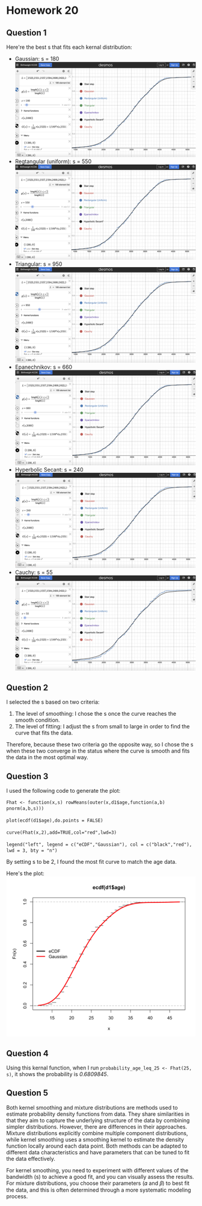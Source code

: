 # Homework 20
## Question 1

Here're the best s that fits each kernal distribution:
- Gaussian: s = 180
![image](Gaussian.png)
- Regtangular (uniform): s = 550
![image](Rectangular.png)
- Triangular: s = 950
![image](Triangular.png)
- Epanechnikov: s = 660
![image](Epanechnikov.png)
- Hyperbolic Secant: s = 240
![image](Hyperbolic.png)
- Cauchy: s = 55
![image](Cauchy.png)

## Question 2

I selected the s based on two criteria:
1. The level of smoothing: I chose the s once the curve reaches the smooth condition.
2. The level of fitting: I adjust the s from small to large in order to find the curve that fits the data.

Therefore, because these two criteria go the opposite way, so I chose the s when these two converge in the status where the curve is smooth and fits the data in the most optimal way.

## Question 3
I used the following code to generate the plot:
``````
Fhat <- function(x,s) rowMeans(outer(x,d1$age,function(a,b) pnorm(a,b,s)))

plot(ecdf(d1$age),do.points = FALSE)

curve(Fhat(x,2),add=TRUE,col="red",lwd=3)

legend("left", legend = c("eCDF","Gaussian"), col = c("black","red"), lwd = 3, bty = "n")
``````

By setting s to be 2, I found the most fit curve to match the age data.

Here's the plot:
![image](age.png)

## Question 4
Using this kernal function, when I run ``probability_age_leq_25 <- Fhat(25, s)``, it shows the probability is *0.6809845*.

## Question 5
Both kernel smoothing and mixture distributions are methods used to estimate probability density functions from data. They share similarities in that they aim to capture the underlying structure of the data by combining simpler distributions. However, there are differences in their approaches. Mixture distributions explicitly combine multiple component distributions, while kernel smoothing uses a smoothing kernel to estimate the density function locally around each data point. Both methods can be adapted to different data characteristics and have parameters that can be tuned to fit the data effectively.

For kernel smoothing, you need to experiment with different values of the bandwidth (s) to achieve a good fit, and you can visually assess the results. For mixture distributions, you choose their parameters (𝛼 and 𝛽) to best fit the data, and this is often determined through a more systematic modeling process.
